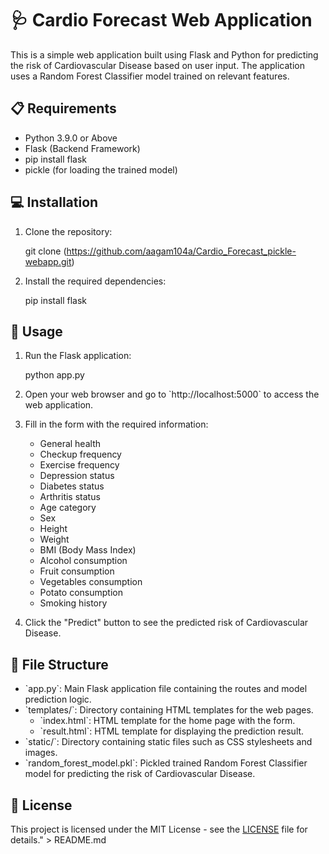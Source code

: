 # 🩺 Cardio Forecast Web Application

This is a simple web application built using Flask and Python for predicting the risk of Cardiovascular Disease based on user input. The application uses a Random Forest Classifier model trained on relevant features.

## 📋 Requirements

- Python 3.9.0 or Above
- Flask (Backend Framework)
- pip install flask
- pickle (for loading the trained model)

## 💻 Installation

1. Clone the repository:

   git clone (https://github.com/aagam104a/Cardio_Forecast_pickle-webapp.git)
   

3. Install the required dependencies:

   pip install flask
   

## 🚀 Usage

1. Run the Flask application:

    python app.py
   

2. Open your web browser and go to \`http://localhost:5000\` to access the web application.

3. Fill in the form with the required information:

   - General health
   - Checkup frequency
   - Exercise frequency
   - Depression status
   - Diabetes status
   - Arthritis status
   - Age category
   - Sex
   - Height
   - Weight
   - BMI (Body Mass Index)
   - Alcohol consumption
   - Fruit consumption
   - Vegetables consumption
   - Potato consumption
   - Smoking history

4. Click the \"Predict\" button to see the predicted risk of Cardiovascular Disease.

## 📁 File Structure

- \`app.py\`: Main Flask application file containing the routes and model prediction logic.
- \`templates/\`: Directory containing HTML templates for the web pages.
  - \`index.html\`: HTML template for the home page with the form.
  - \`result.html\`: HTML template for displaying the prediction result.
- \`static/\`: Directory containing static files such as CSS stylesheets and images.
- \`random_forest_model.pkl\`: Pickled trained Random Forest Classifier model for predicting the risk of Cardiovascular Disease.

## 📝 License

This project is licensed under the MIT License - see the [LICENSE](LICENSE) file for details." > README.md
